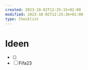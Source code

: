 ```yaml
---
created: 2023-10-02T12:25:15+02:00
modified: 2023-10-02T12:25:36+02:00
type: Checklist
---
```


# Ideen

- [ ] 
- [ ] Fifa23
